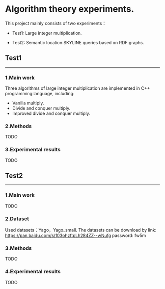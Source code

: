 # Algorithm theory experiments.


This project mainly consists of two experiments：

- Test1: Large integer multiplication.

- Test2: Semantic location SKYLINE queries based on RDF graphs.


## Test1
***
### 1.Main work

Three algorithms of large integer multiplication are implemented in C++ programming language, including:
- Vanilla multiply.
- Divide and conquer multiply.
- Improved divide and conquer multiply.

### 2.Methods

TODO

### 3.Experimental results 

TODO




## Test2
***

### 1.Main work

TODO

### 2.Dataset

Used datasets：Yago，Yago_small.
The datasets can be download by link: https://pan.baidu.com/s/103ohzftpLh284ZZ--wNufg  password: fw5m

### 3.Methods

TODO

### 4.Experimental results 

TODO
